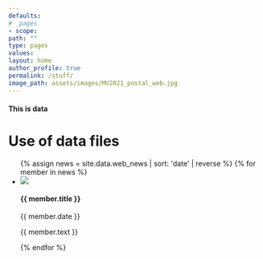```yaml
---
defaults:
# _pages
- scope:
path: ""
type: pages
values:
layout: home
author_profile: true	
permalink: /stuff/
image_path: assets/images/MV2021_postal_web.jpg
---
```

<h4>This is data</h4>

<!-- Display a data file, web_news.yml -->
# Use of data files
<div class="newsFlash">
<ul>
{% assign news = site.data.web_news | sort: 'date' | reverse %}
{% for member in news %}
  <li>
	 <img src="{{ member.imgage  }}" />
     <h4> {{ member.title }} </h4>
	 <p> {{ member.date }} </p>
     <p> {{ member.text }} </p>
  </li>
{% endfor %}
</ul>
</div>
